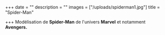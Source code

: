 +++
date = ""
description = ""
images = ["/uploads/spiderman1.jpg"]
title = "Spider-Man"

+++
Modélisation de **Spider-Man** de l'univers **Marvel** et notamment **Avengers.**
